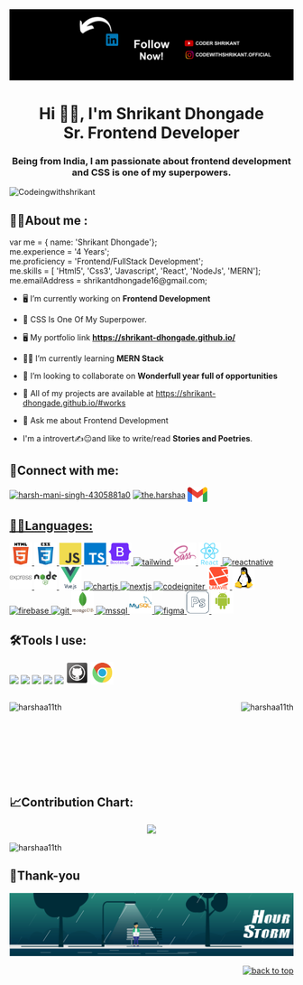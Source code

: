 <div id="top"></div>
<div align="center" ><img height="50%" width="100%" alt="welcome to my profile!" src="1.png"></div>
<h1 align="center">Hi 👀👋, I'm Shrikant Dhongade </br>Sr. Frontend Developer</h1>
<h3 align="center">Being from India, I am passionate about frontend development and CSS is one of my superpowers.</h3>
<p align="left"> <img src="https://komarev.com/ghpvc/?username=harshaa11th&label=Profile%20views&color=0e75b6&style=flat" alt="Codeingwithshrikant" /> </p>

<h2>📜😉About me : </h2>
  var me = { name: 'Shrikant Dhongade'};</br>
  me.experience = '4 Years';</br>
  me.proficiency = 'Frontend/FullStack Development'; </br>
  me.skills = [ 'Html5', 'Css3', 'Javascript', 'React', 'NodeJs', 'MERN'];</br>
  me.emailAddress = shrikantdhongade16@gmail.com;
  
- 🖥️ I’m currently working on **Frontend Development**
- 💬 CSS Is One Of My Superpower.
- 🖥️ My portfolio link **https://shrikant-dhongade.github.io/**
- 👨‍💻 I’m currently learning **MERN Stack**

- 👯 I’m looking to collaborate on **Wonderfull year full of opportunities**

- 🎯 All of my projects are available at https://shrikant-dhongade.github.io/#works

- 💬 Ask me about Frontend Development
- I'm a introvert✍️😐and like to write/read **Stories and Poetries**.


<h2 align="left">🔗Connect with me:</h2>
<p align="left">
<a href="https://in.linkedin.com/in/shrikant-dhongade-360a29183" target="blank"><img align="center" src="https://raw.githubusercontent.com/rahuldkjain/github-profile-readme-generator/master/src/images/icons/Social/linked-in-alt.svg" alt="harsh-mani-singh-4305881a0" height="30" width="40" /></a>
<a href="https://www.instagram.com/codewithshrikant.official" target="blank"><img align="center" src="https://raw.githubusercontent.com/rahuldkjain/github-profile-readme-generator/master/src/images/icons/Social/instagram.svg" alt="the.harshaa" height="30" width="40" /></a>
<a href="mailto:codewithshrikant@gmail.com" target="blank">
    <img align="center" alt="link to send me an email" src="https://github.com/harshaa11th/harshaa11th/blob/main/Gmail-Logo-PNG-Transparent-Image-removebg-preview.png" hieght="40" width="35"/>
  </p>

<h2 align="left">👨‍💻Languages: </h2>
<p align="left"> 
    <a href="https://www.w3.org/html/" target="_blank" rel="noreferrer"> 
        <img src="https://raw.githubusercontent.com/devicons/devicon/master/icons/html5/html5-original-wordmark.svg" alt="html5" width="40" height="40"/> 
    </a> 
    <a href="https://www.w3schools.com/css/" target="_blank" rel="noreferrer"> 
        <img src="https://raw.githubusercontent.com/devicons/devicon/master/icons/css3/css3-original-wordmark.svg" alt="css3" width="40" height="40"/> 
    </a> 
    <a href="https://developer.mozilla.org/en-US/docs/Web/JavaScript" target="_blank" rel="noreferrer"> 
        <img src="https://raw.githubusercontent.com/devicons/devicon/master/icons/javascript/javascript-original.svg" alt="javascript" width="40" height="40"/> 
    </a> 
    <a href="https://www.typescriptlang.org/" target="_blank" rel="noreferrer"> 
        <img src="https://raw.githubusercontent.com/devicons/devicon/master/icons/typescript/typescript-original.svg" alt="typescript" width="40" height="40"/> 
    </a> 
    <a href="https://getbootstrap.com" target="_blank" rel="noreferrer"> 
        <img src="https://raw.githubusercontent.com/devicons/devicon/master/icons/bootstrap/bootstrap-plain-wordmark.svg" alt="bootstrap" width="40" height="40"/> 
    </a> 
    <a href="https://tailwindcss.com/" target="_blank" rel="noreferrer"> 
        <img src="https://www.vectorlogo.zone/logos/tailwindcss/tailwindcss-icon.svg" alt="tailwind" width="40" height="40"/> 
    </a> 
    <a href="https://sass-lang.com" target="_blank" rel="noreferrer"> 
        <img src="https://raw.githubusercontent.com/devicons/devicon/master/icons/sass/sass-original.svg" alt="sass" width="40" height="40"/> 
    </a> 
    <a href="https://reactjs.org/" target="_blank" rel="noreferrer"> 
        <img src="https://raw.githubusercontent.com/devicons/devicon/master/icons/react/react-original-wordmark.svg" alt="react" width="40" height="40"/> 
    </a> 
    <a href="https://reactnative.dev/" target="_blank" rel="noreferrer"> 
        <img src="https://reactnative.dev/img/header_logo.svg" alt="reactnative" width="40" height="40"/> 
    </a> 
    <a href="https://expressjs.com" target="_blank" rel="noreferrer"> 
        <img src="https://raw.githubusercontent.com/devicons/devicon/master/icons/express/express-original-wordmark.svg" alt="express" width="40" height="40"/> 
    </a> 
    <a href="https://nodejs.org" target="_blank" rel="noreferrer"> 
        <img src="https://raw.githubusercontent.com/devicons/devicon/master/icons/nodejs/nodejs-original-wordmark.svg" alt="nodejs" width="40" height="40"/> 
    </a> 
    <a href="https://vuejs.org/" target="_blank" rel="noreferrer"> 
        <img src="https://raw.githubusercontent.com/devicons/devicon/master/icons/vuejs/vuejs-original-wordmark.svg" alt="vuejs" width="40" height="40"/> 
    </a>
    <a href="https://www.chartjs.org" target="_blank" rel="noreferrer"> 
        <img src="https://www.chartjs.org/media/logo-title.svg" alt="chartjs" width="40" height="40"/> 
    </a> 
    <a href="https://nextjs.org/" target="_blank" rel="noreferrer"> 
        <img src="https://cdn.worldvectorlogo.com/logos/nextjs-2.svg" alt="nextjs" width="40" height="40"/> 
    </a> 
    <a href="https://codeigniter.com" target="_blank" rel="noreferrer"> 
        <img src="https://cdn.worldvectorlogo.com/logos/codeigniter.svg" alt="codeigniter" width="40" height="40"/> 
    </a> 
    <a href="https://laravel.com/" target="_blank" rel="noreferrer"> 
        <img src="https://raw.githubusercontent.com/devicons/devicon/master/icons/laravel/laravel-plain-wordmark.svg" alt="laravel" width="40" height="40"/> 
    </a>
    <a href="https://www.linux.org/" target="_blank" rel="noreferrer"> 
        <img src="https://raw.githubusercontent.com/devicons/devicon/master/icons/linux/linux-original.svg" alt="linux" width="40" height="40"/> 
    </a> 
    <a href="https://firebase.google.com/" target="_blank" rel="noreferrer"> 
        <img src="https://www.vectorlogo.zone/logos/firebase/firebase-icon.svg" alt="firebase" width="40" height="40"/> 
    </a> 
    <a href="https://git-scm.com/" target="_blank" rel="noreferrer"> 
        <img src="https://www.vectorlogo.zone/logos/git-scm/git-scm-icon.svg" alt="git" width="40" height="40"/> 
    </a> 
    <a href="https://www.mongodb.com/" target="_blank" rel="noreferrer"> 
        <img src="https://raw.githubusercontent.com/devicons/devicon/master/icons/mongodb/mongodb-original-wordmark.svg" alt="mongodb" width="40" height="40"/> 
    </a> 
    <a href="https://www.microsoft.com/en-us/sql-server" target="_blank" rel="noreferrer"> 
        <img src="https://www.svgrepo.com/show/303229/microsoft-sql-server-logo.svg" alt="mssql" width="40" height="40"/> 
    </a> 
    <a href="https://www.mysql.com/" target="_blank" rel="noreferrer"> 
        <img src="https://raw.githubusercontent.com/devicons/devicon/master/icons/mysql/mysql-original-wordmark.svg" alt="mysql" width="40" height="40"/> 
    </a> 
    <a href="https://www.figma.com/" target="_blank" rel="noreferrer"> 
        <img src="https://www.vectorlogo.zone/logos/figma/figma-icon.svg" alt="figma" width="40" height="40"/> 
    </a> 
    <a href="https://www.photoshop.com/en" target="_blank" rel="noreferrer"> 
        <img src="https://raw.githubusercontent.com/devicons/devicon/master/icons/photoshop/photoshop-line.svg" alt="photoshop" width="40" height="40"/> 
    </a> 
    <a href="https://developer.android.com" target="_blank" rel="noreferrer"> 
    <img src="https://raw.githubusercontent.com/devicons/devicon/master/icons/android/android-original-wordmark.svg" alt="android" width="40" height="40"/> 
    </a> 
     </p>

<h2>🛠️Tools I use:</h2>
<p align="left">
<img src="https://camo.githubusercontent.com/dc9e7e657b4cd5ba7d819d1a9ce61434bd0ddbb94287d7476b186bd783b62279/68747470733a2f2f63646e2e6a7364656c6976722e6e65742f67682f64657669636f6e732f64657669636f6e2f69636f6e732f6769742f6769742d6f726967696e616c2e737667" height="40"/>
<img src="https://camo.githubusercontent.com/4f1716199e64b894ad41f6f9a42769fa843cd48fa476d2fbe586348989b87e1f/68747470733a2f2f63646e2e6a7364656c6976722e6e65742f67682f64657669636f6e732f64657669636f6e2f69636f6e732f66697265666f782f66697265666f782d6f726967696e616c2e737667" height="40"/>
<img src="https://camo.githubusercontent.com/5fa137d222dde7b69acd22c6572a065ce3656e6ffa1f5e88c1b5c7a935af3cc6/68747470733a2f2f63646e2e6a7364656c6976722e6e65742f67682f64657669636f6e732f64657669636f6e2f69636f6e732f7673636f64652f7673636f64652d6f726967696e616c2e737667" height="40"/>
<img src="https://camo.githubusercontent.com/a9c92e80647df26525548cfabd12b784c10016b63a9e263e7d0ab0aa8f47dddf/68747470733a2f2f63646e2e6a7364656c6976722e6e65742f67682f64657669636f6e732f64657669636f6e2f69636f6e732f77696e646f7773382f77696e646f7773382d6f726967696e616c2e737667" height="40"/>
<img src="https://camo.githubusercontent.com/5827f82f2c2d9c5bad33de64e073659d1a57032b31009b8127189be6876916d4/68747470733a2f2f63646e2e6a7364656c6976722e6e65742f67682f64657669636f6e732f64657669636f6e2f69636f6e732f6c696e75782f6c696e75782d6f726967696e616c2e737667" height="40"/>
<img src="https://github.com/harshaa11th/harshaa11th/blob/main/github-icon-38970.png" height="40"/>
<img src="https://github.com/harshaa11th/harshaa11th/blob/main/chrome-removebg-preview-removebg-preview.png" height="40"/>
</p>
<h2></h2>
<p><img align="left"  src="https://github-readme-stats.vercel.app/api/top-langs/?username=harshaa11th&langs_count=10&theme=tokyonight" alt="harshaa11th" /></p>

<p>&nbsp;<img align="right" src="https://github-readme-stats.vercel.app/api?username=harshaa11th&show_icons=true&theme=tokyonight" alt="harshaa11th" /></p>
<br><br><br><br><br><br>
<h2>📈Contribution Chart:</h2>
<div align="center"><img align="center" src="https://github-readme-streak-stats.herokuapp.com?user=harshaa11th&hide_border=true&date_format=M%20j%5B%2C%20Y%5D&&show_icons=true&theme=tokyonight"/></div>
<p><img align="center" src="https://github-readme-activity-graph.cyclic.app/graph?username=harshaa11th&color=a855f7&line=9046FF&hide_title=true&hide_border=true&theme=github-compact&point=9046FF" alt="harshaa11th" /></p>
<div align="center">
</div>



<h2> 👀Thank-you</h2>
<img alt="animation" src="https://github.com/harshaa11th/harshaa11th/blob/main/footer.gif" >
<p align="right"><a href="#top">
    <img src="https://em-content.zobj.net/source/microsoft-teams/337/index-pointing-up_261d-fe0f.png" height="50" width="50" alt="back to top" /></a></p>
<h2></h2>
